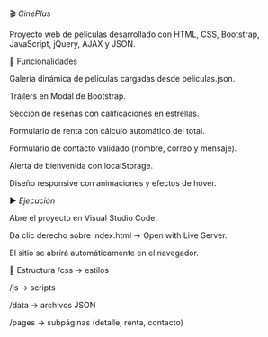 🎬 *CinePlus*

Proyecto web de películas desarrollado con HTML, CSS, Bootstrap, JavaScript, jQuery, AJAX y JSON.

🚀 Funcionalidades

Galería dinámica de películas cargadas desde peliculas.json.

Tráilers en Modal de Bootstrap.

Sección de reseñas con calificaciones en estrellas.

Formulario de renta con cálculo automático del total.

Formulario de contacto validado (nombre, correo y mensaje).

Alerta de bienvenida con localStorage.

Diseño responsive con animaciones y efectos de hover.

▶️ *Ejecución*

Abre el proyecto en Visual Studio Code.

Da clic derecho sobre index.html → Open with Live Server.

El sitio se abrirá automáticamente en el navegador.

📂 Estructura
/css   → estilos

/js    → scripts

/data  → archivos JSON

/pages → subpáginas (detalle, renta, contacto)
